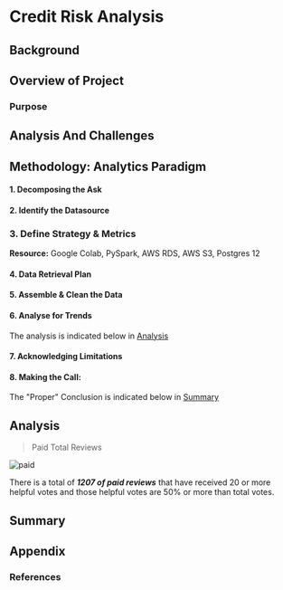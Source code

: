 # Credit Risk Analysis

## Background

## Overview of Project

### Purpose

## Analysis And Challenges

## Methodology: Analytics Paradigm

#### 1. Decomposing the Ask


#### 2. Identify the Datasource


### 3. Define Strategy & Metrics
**Resource:** Google Colab, PySpark, AWS RDS, AWS S3, Postgres 12

#### 4. Data Retrieval Plan


#### 5. Assemble & Clean the Data


#### 6. Analyse for Trends

The analysis is indicated below in [Analysis](#analysis)

#### 7. Acknowledging Limitations


#### 8. Making the Call:
The "Proper" Conclusion is indicated below in [Summary](#summary)

## Analysis



>Paid  Total Reviews

![paid](resources/paid_total.png)

There is a total of _**1207 of paid reviews**_ that have received 20 or more helpful votes and those helpful votes are 50% or more than total votes.

## Summary

## Appendix

### References

